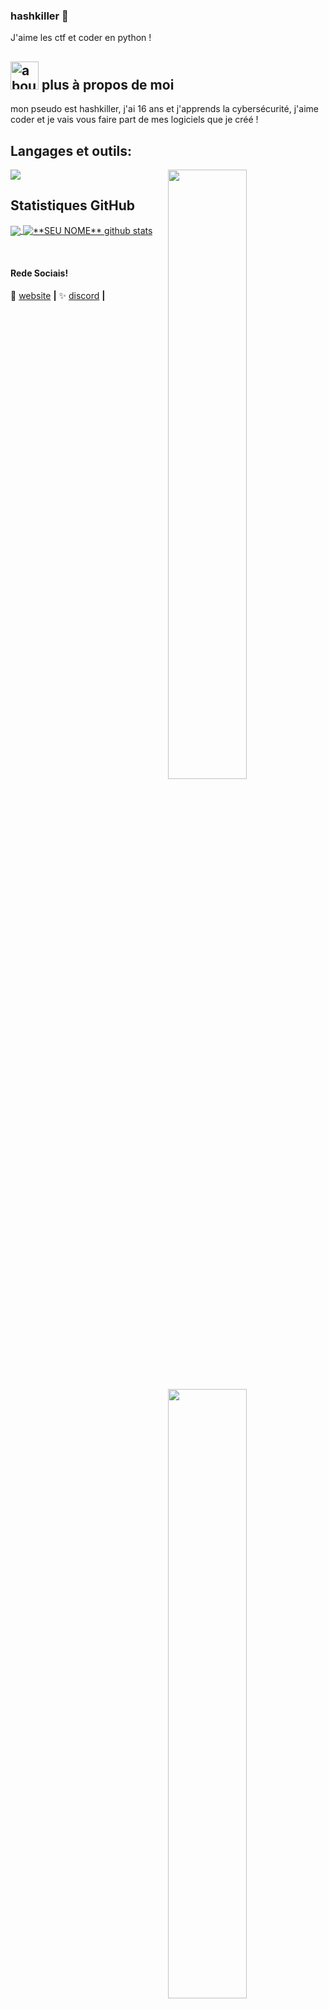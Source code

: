 ### hashkiller 👋

J'aime les ctf et coder en python !

## <img width="45" alt="about" src="https://raw.github.com/elizarov/elizarov/master/about.png"> plus à propos de moi

mon pseudo est hashkiller, j'ai 16 ans et j'apprends la cybersécurité, j'aime coder et je vais vous faire part de mes logiciels que je créé !

## **Langages et outils:**  

<img src="https://visitor-badge.glitch.me/badge?page_id=hashkiller.hashkiller&left_text=Visitors&right_color=purple">

<img width="50%" align="right" src="https://github-readme-stats.vercel.app/api?username=hashkiller&count_private=true&include_all_commits=true&show_icons=true&theme=midnight-purple&icon_color=fff&hide_border=true">
<img width="50%" height="1px" align="right" src="https://i.imgur.com/DkKayja.png">
<img width="50%" align="right" src="https://github-readme-stats.vercel.app/api/top-langs?username=hashkiller&theme=midnight-purple&layout=compact&hide_border=true&langs_count=25">
<img width="50%" height="1px" align="right" src="https://i.imgur.com/DkKayja.png">
<img width="50%" align="right" src="https://github-readme-streak-stats.herokuapp.com?user=hashkiller&theme=midnight-purple&hide_border=true">
<img width="50%" height="1px" align="right" src="https://i.imgur.com/DkKayja.png">
<img width="50%" align="right" src="https://github-readme-activity-graph.cyclic.app/graph?username=hashkiller&bg_color=000000&color=5e2b99&line=5e2b99&point=ffffff&area=true&hide_border=true">

## **Statistiques GitHub**

<a href="https://github.com/hashkiller">
  <img align="center" src="https://github-readme-stats.vercel.app/api/top-langs/?username=hashkiller&theme=dracula&hide_langs_below=1" />
</a>

<a href="https://github.com/hashkiller">
 <img align="center" src="https://github-readme-stats.vercel.app/api?username=hashkiller&show_icons=true&theme=dracula&line_height=27" alt="**SEU NOME** github stats"/>
</a>

[website]: https://hackinghub.xyz
[discord]: https//dsc.gg/hackinghub
<br>

#### Rede Sociais!

🏡 [website][website] **|** 
✨ [discord][website] **|**
